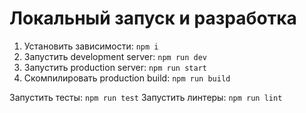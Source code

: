 # Локальный запуск и разработка

1. Установить зависимости: `npm i`
2. Запустить development server: `npm run dev`
3. Запустить production server: `npm run start`
4. Скомпилировать production build: `npm run build`

Запустить тесты: `npm run test`
Запустить линтеры: `npm run lint`